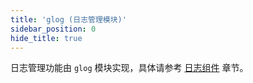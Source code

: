 ```yaml
---
title: 'glog (日志管理模块)'
sidebar_position: 0
hide_title: true
---
```


日志管理功能由 `glog` 模块实现，具体请参考 [日志组件](output/goframe-v1.15-md/核心组件/日志组件) 章节。